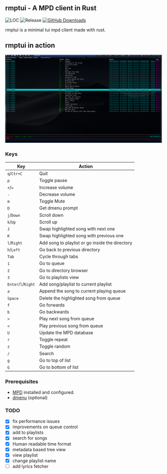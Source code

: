 ## rmptui - A MPD client in Rust
![LOC](https://tokei.rs/b1/github/krolyxon/rmptui?category=code)
![Release](https://img.shields.io/github/v/release/krolyxon/rmptui?color=%23c694ff)
[![GitHub Downloads](https://img.shields.io/github/downloads/krolyxon/rmptui/total.svg?label=GitHub%20downloads)](https://github.com/krolyxon/rmptui/releases)

rmptui is a minimal tui mpd client made with rust.

## rmptui in action
![](https://raw.githubusercontent.com/krolyxon/rmptui/master/assets/ss.png)

### Keys
| Key                       | Action                                          |
| ---                       | ---                                             |
| `q`/`Ctr+C`               | Quit                                            |
| `p`                       | Toggle pause                                    |
| `+`/`=`                   | Increase volume                                 |
| `-`                       | Decrease volume                                 |
| `m`                       | Toggle Mute                                     |
| `D`                       | Get dmenu prompt                                |
| `j`/`Down`                | Scroll down                                     |
| `k`/`Up`                  | Scroll up                                       |
| `J`                       | Swap highlighted song with next one             |
| `K`                       | Swap highlighted song with previous one         |
| `l`/`Right`               | Add song to playlist or go inside the directory |
| `h`/`Left`                | Go back to previous directory                   |
| `Tab`                     | Cycle through tabs                              |
| `1`                       | Go to queue                                     |
| `2`                       | Go to directory browser                         |
| `3`                       | Go to playlists view                            |
| `Enter`/`l`/`Right`       | Add song/playlist to current playlist           |
| `a`                       | Append the song to current playing queue        |
| `Space`                   | Delete the highlighted song from queue          |
| `f`                       | Go forwards                                     |
| `b`                       | Go backwards                                    |
| `>`                       | Play next song from queue                       |
| `<`                       | Play previous song from queue                   |
| `U`                       | Update the MPD database                         |
| `r`                       | Toggle repeat                                   |
| `z`                       | Toggle random                                   |
| `/`                       | Search                                          |
| `g`                       | Go to top of list                               |
| `G`                       | Go to bottom of list                            |

### Prerequisites
- [MPD](https://wiki.archlinux.org/title/Music_Player_Daemon) installed and configured.
- [dmenu](https://tools.suckless.org/dmenu/) (optional)

### TODO
- [x] fix performance issues
- [x] improvements on queue control
- [x] add to playlists
- [x] search for songs
- [x] Human readable time format
- [x] metadata based tree view
- [x] view playlist
- [x] change playlist name
- [ ] add lyrics fetcher
